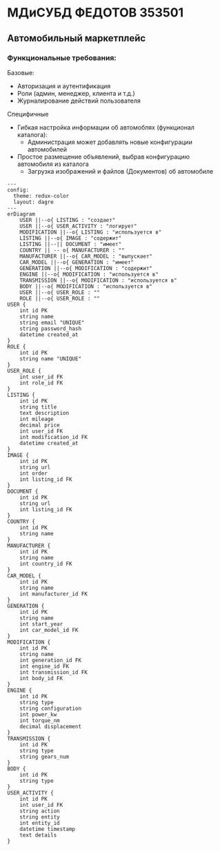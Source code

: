 # МДиСУБД ФЕДОТОВ 353501

## Автомобильный маркетплейс

### Функциональные требования:

Базовые:
- Авторизация и аутентификация
- Роли (админ, менеджер, клиента и т.д.)
- Журналирование действий пользователя

Специфичные
- Гибкая настройка информации об автомоблях (функционал каталога):
  - Администрация может добавлять новые конфигурации автомобилей
- Простое размещение объявлений, выбрав конфигурацию автомобиля из каталога
  - Загрузка изображений и файлов (Документов) об автомобиле


```mermaid
---
config:
  theme: redux-color
  layout: dagre
---
erDiagram
    USER ||--o{ LISTING : "создает"
    USER ||--o{ USER_ACTIVITY : "логирует"
    MODIFICATION ||--o{ LISTING : "используется в"
    LISTING ||--o{ IMAGE : "содержит"
    LISTING ||--|| DOCUMENT : "имеет"
    COUNTRY || -- o{ MANUFACTURER : ""
    MANUFACTURER ||--o{ CAR_MODEL : "выпускает"
    CAR_MODEL ||--o{ GENERATION : "имеет"
    GENERATION ||--o{ MODIFICATION : "содержит"
    ENGINE ||--o{ MODIFICATION : "используется в"
    TRANSMISSION ||--o{ MODIFICATION : "используется в"
    BODY ||--o{ MODIFICATION : "используется в"
    USER ||--o{ USER_ROLE : ""
    ROLE ||--o{ USER_ROLE : ""
USER {
    int id PK
    string name
    string email "UNIQUE"
    string password_hash
    datetime created_at
}
ROLE {
    int id PK
    string name "UNIQUE"
}
USER_ROLE {
    int user_id FK
    int role_id FK
}
LISTING {
    int id PK
    string title
    text description
    int mileage
    decimal price
    int user_id FK
    int modification_id FK
    datetime created_at
}
IMAGE {
    int id PK
    string url
    int order
    int listing_id FK
}
DOCUMENT {
    int id PK
    string url
    int listing_id FK
}
COUNTRY {
    int id PK
    string name
}
MANUFACTURER {
    int id PK
    string name
    int country_id FK 
}
CAR_MODEL {
    int id PK
    string name
    int manufacturer_id FK
}
GENERATION {
    int id PK
    string name
    int start_year
    int car_model_id FK
}
MODIFICATION {
    int id PK
    string name
    int generation_id FK
    int engine_id FK
    int transmission_id FK
    int body_id FK
}
ENGINE {
    int id PK
    string type
    string configuration
    int power_kw
    int torque_nm
    decimal displacement
}
TRANSMISSION {
    int id PK
    string type
    string gears_num
}
BODY {
    int id PK
    string type
}
USER_ACTIVITY {
    int id PK
    int user_id FK
    string action
    string entity
    int entity_id
    datetime timestamp
    text details
}

```